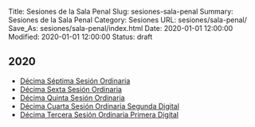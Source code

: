 Title: Sesiones de la Sala Penal
Slug: sesiones-sala-penal
Summary: Sesiones de la Sala Penal
Category: Sesiones
URL: sesiones/sala-penal/
Save_As: sesiones/sala-penal/index.html
Date: 2020-01-01 12:00:00
Modified: 2020-01-01 12:00:00
Status: draft

## 2020

- [Décima Séptima Sesión Ordinaria](2020/decima-septima-sesion-ordinaria/)
- [Décima Sexta Sesión Ordinaria](2020/decima-sexta-sesion-ordinaria/)
- [Décima Quinta Sesión Ordinaria](2020/decima-quinta-sesion-ordinaria/)
- [Décima Cuarta Sesión Ordinaria Segunda Digital](2020/decima-cuarta-sesion-ordinaria-segunda-digital/)
- [Décima Tercera Sesión Ordinaria Primera Digital](2020/decima-tercera-sesion-ordinaria-primera-digital/)


